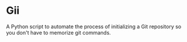 # Gii
A Python script to automate the process of initializing a Git repository so you don't have to memorize git commands.
